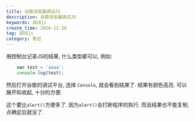 ```yaml
---
title: 谷歌浏览器调试JS
description: 谷歌浏览器调试JS
keywords: 调试js
create_time: 2016-11-20
tag: 调试js
category: 笔记
---
```


用控制台记录JS的结果, 什么类型都可以, 例如:

```js
    var test = 'aaaa';
    console.log(test);
```

然后打开谷歌的调试平台, 选择 `Console`, 就会看到结果了. 
结果有颜色高亮. 可以展开和收起, 十分的方便. 

这个要比`alert()`方便多了. 
因为`alert()`会打断程序的执行. 而且结果也不能复制, 点确定后就没了. 







